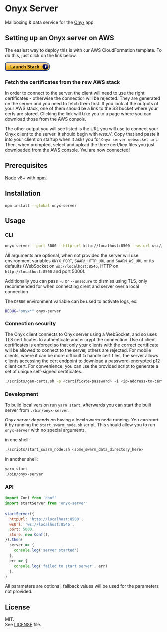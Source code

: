 # Onyx Server

Mailboxing & data service for the [Onyx](https://github.com/MainframeHQ/onyx) app.

## Setting up an Onyx server on AWS

The easiest way to deploy this is with our AWS CloudFormation template. To do
this, just click on the link below.

[![cloudformation-launch-button](images/cloudformation-launch-stack.png)](https://console.aws.amazon.com/cloudformation/home#/stacks/new?stackName=OnyxServer&templateURL=https://s3-us-west-2.amazonaws.com/blockscale-cloudformation-templates-public/onyx-server.yaml)

### Fetch the certificates from the new AWS stack

In order to connect to the server, the client will need to use the right
certificates - otherwise the connection will be rejected. They are generated on
the server and you need to fetch them first. If you look at the outputs of your
AWS stack, one of them should be a link to the S3 bucket where your certs are
stored. Clicking the link will take you to a page where you can download those
from the AWS console.

The other output you will see listed is the URL you will use to connect your Onyx
client to the server. It should begin with *wss://*. Copy that and paste it into
your client on startup when it asks you for `Onyx server websocket url`. Then,
when prompted, select and upload the three cert/key files you just downloaded
from the AWS console. You are now connected!

## Prerequisites

[Node](https://nodejs.org/en/) v8+ with [npm](https://www.npmjs.com/).

## Installation

```sh
npm install --global onyx-server
```

## Usage

### CLI

```sh
onyx-server --port 5000 --http-url http://localhost:8500 --ws-url ws://localhost:8546
```

All arguments are optional, when not provided the server will use environment
variables `ONYX_PORT`, `SWARM_HTTP_URL` and `SWARM_WS_URL` or its defaults
(WebSocket on `ws://localhost:8546`, HTTP on `http://localhost:8500` and port
5000).

Additionally you can pass `-u` or `--unsecure` to dismiss using TLS, only recommended
for when connecting client and server over a local connection

The `DEBUG` environment variable can be used to activate logs, ex:

```sh
DEBUG="onyx*" onyx-server
```

### Connection security

The Onyx client connects to Onyx server using a WebSocket, and so uses TLS
certificates to authenticate and encrypt the connection. Use of client
certificates is enforced so that only your clients with the correct certificate
will be allowed to connect to the server, others are rejected. For mobile
clients, where it can be more difficult to handle cert files, the server allows
clients accessing the cert endpoint to download a password-encrypted p12 client
cert. For convenience, you can use the provided script to generate a set of
unique self-signed certificates.

```sh
./scripts/gen-certs.sh -p <certificate-password> -i <ip-address-to-certify> -d <domain-to-certify>
```

### Development

To build local version run `yarn start`. Afterwards you can start the built server
from `./bin/onyx-server`.

Onyx server depends on having a local swarm node running. You can start it by running
the `start_swarm_node.sh` script. This should allow you to run `onyx-server` with
no special arguments.

in one shell:
```sh
./scripts/start_swarm_node.sh <some_swarm_data_directory_here>
```

in another shell:
```sh
yarn start
./bin/onyx-server
```

### API

```js
import Conf from 'conf'
import startServer from 'onyx-server'

startServer({
  httpUrl: 'http://localhost:8500',
  wsUrl: 'ws://localhost:8546',
  port: 5000,
  store: new Conf(),
}).then(
  server => {
    console.log('server started')
  },
  err => {
    console.log('failed to start server', err)
  },
)
```

All parameters are optional, fallback values will be used for the parameters not
provided.

## License

MIT.\
See [LICENSE](LICENSE) file.
